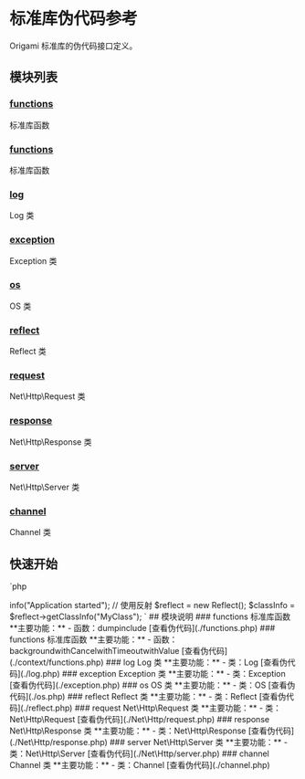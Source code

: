 # 标准库伪代码参考

Origami 标准库的伪代码接口定义。

## 模块列表


### [functions](./functions.php)

标准库函数


### [functions](./context/functions.php)

标准库函数


### [log](./log.php)

Log 类


### [exception](./exception.php)

Exception 类


### [os](./os.php)

OS 类


### [reflect](./reflect.php)

Reflect 类


### [request](./Net\Http/request.php)

Net\Http\Request 类


### [response](./Net\Http/response.php)

Net\Http\Response 类


### [server](./Net\Http/server.php)

Net\Http\Server 类


### [channel](./channel.php)

Channel 类



## 快速开始

`php
<?php
// 使用标准库函数
dump("Hello World");

// 使用标准库类
$log = new Log();
$log->info("Application started");

// 使用反射
$reflect = new Reflect();
$classInfo = $reflect->getClassInfo("MyClass");
`

## 模块说明


### functions

标准库函数

**主要功能：**

- 函数：dumpinclude



[查看伪代码](./functions.php)

### functions

标准库函数

**主要功能：**

- 函数：backgroundwithCancelwithTimeoutwithValue



[查看伪代码](./context/functions.php)

### log

Log 类

**主要功能：**


- 类：Log


[查看伪代码](./log.php)

### exception

Exception 类

**主要功能：**


- 类：Exception


[查看伪代码](./exception.php)

### os

OS 类

**主要功能：**


- 类：OS


[查看伪代码](./os.php)

### reflect

Reflect 类

**主要功能：**


- 类：Reflect


[查看伪代码](./reflect.php)

### request

Net\Http\Request 类

**主要功能：**


- 类：Net\Http\Request


[查看伪代码](./Net\Http/request.php)

### response

Net\Http\Response 类

**主要功能：**


- 类：Net\Http\Response


[查看伪代码](./Net\Http/response.php)

### server

Net\Http\Server 类

**主要功能：**


- 类：Net\Http\Server


[查看伪代码](./Net\Http/server.php)

### channel

Channel 类

**主要功能：**


- 类：Channel


[查看伪代码](./channel.php)

